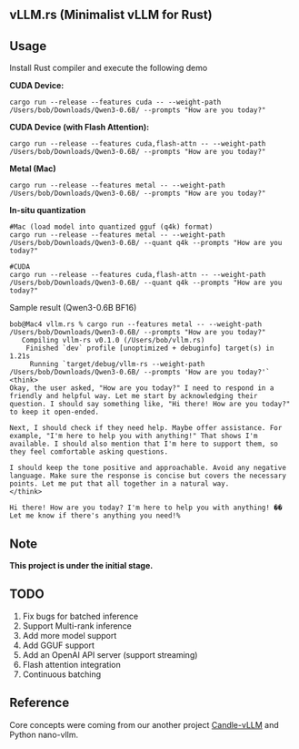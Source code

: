 ## vLLM.rs (Minimalist vLLM for Rust)

## Usage
Install Rust compiler and execute the following demo

**CUDA Device:**
```
cargo run --release --features cuda -- --weight-path /Users/bob/Downloads/Qwen3-0.6B/ --prompts "How are you today?"
```

**CUDA Device (with Flash Attention):**
```
cargo run --release --features cuda,flash-attn -- --weight-path /Users/bob/Downloads/Qwen3-0.6B/ --prompts "How are you today?"
```

**Metal (Mac)**
```
cargo run --release --features metal -- --weight-path /Users/bob/Downloads/Qwen3-0.6B/ --prompts "How are you today?"
```

**In-situ quantization**
```
#Mac (load model into quantized gguf (q4k) format)
cargo run --release --features metal -- --weight-path /Users/bob/Downloads/Qwen3-0.6B/ --quant q4k --prompts "How are you today?"

#CUDA
cargo run --release --features cuda,flash-attn -- --weight-path /Users/bob/Downloads/Qwen3-0.6B/ --quant q4k --prompts "How are you today?"
```


Sample result (Qwen3-0.6B BF16)

```
bob@Mac4 vllm.rs % cargo run --features metal -- --weight-path /Users/bob/Downloads/Qwen3-0.6B/ --prompts "How are you today?"
   Compiling vllm-rs v0.1.0 (/Users/bob/vllm.rs)
    Finished `dev` profile [unoptimized + debuginfo] target(s) in 1.21s
     Running `target/debug/vllm-rs --weight-path /Users/bob/Downloads/Qwen3-0.6B/ --prompts 'How are you today?'`
<think>
Okay, the user asked, "How are you today?" I need to respond in a friendly and helpful way. Let me start by acknowledging their question. I should say something like, "Hi there! How are you today?" to keep it open-ended.

Next, I should check if they need help. Maybe offer assistance. For example, "I'm here to help you with anything!" That shows I'm available. I should also mention that I'm here to support them, so they feel comfortable asking questions.

I should keep the tone positive and approachable. Avoid any negative language. Make sure the response is concise but covers the necessary points. Let me put that all together in a natural way.
</think>

Hi there! How are you today? I'm here to help you with anything! �� Let me know if there's anything you need!%                                                                                
```

## Note
**This project is under the initial stage.**

## TODO

1. Fix bugs for batched inference
2. Support Multi-rank inference
3. Add more model support
4. Add GGUF support
5. Add an OpenAI API server (support streaming)
6. Flash attention integration
7. Continuous batching

## Reference

Core concepts were coming from our another project [Candle-vLLM](https://github.com/EricLBuehler/candle-vllm) and Python nano-vllm.